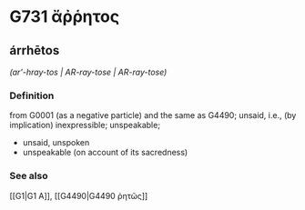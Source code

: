 # G731 ἄῤῥητος

## árrhētos

_(ar'-hray-tos | AR-ray-tose | AR-ray-tose)_

### Definition

from G0001 (as a negative particle) and the same as G4490; unsaid, i.e., (by implication) inexpressible; unspeakable; 

- unsaid, unspoken
- unspeakable (on account of its sacredness)

### See also

[[G1|G1 Α]], [[G4490|G4490 ῥητῶς]]
